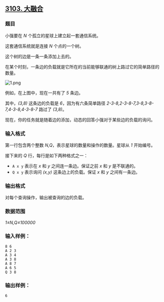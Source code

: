 ## [3103. 大融合](https://www.acwing.com/problem/content/3106/)

### 题目

小强要在 *N* 个孤立的星球上建立起一套通信系统。

这套通信系统就是连接 *N* 个点的一个树。

这个树的边是一条一条添加上去的。

在某个时刻，一条边的负载就是它所在的当前能够联通的树上路过它的简单路径的数量。

 ![1.png](https://cdn.acwing.com/media/article/image/2020/12/29/19_aee700e449-1.png)

例如，在上图中，现在一共有了 *5* 条边。

其中，*(3,8)* 这条边的负载是 *6*，因为有六条简单路径 *2-3-8,2-3-8-7,3-8,3-8-7,4-3-8,4-3-8-7* 路过了 *(3,8)*。

现在，你的任务就是随着边的添加，动态的回答小强对于某些边的负载的询问。

### 输入格式

第一行包含两个整数 *N,Q*，表示星球的数量和操作的数量。星球从 *1* 开始编号。

接下来的 *Q* 行，每行是如下两种格式之一：

- `A x y` 表示在 *x* 和 *y* 之间连一条边。保证之前 *x* 和 *y* 是不联通的。
- `Q x y` 表示询问 *(x,y)* 这条边上的负载。保证 *x* 和 *y* 之间有一条边。

### 输出格式

对每个查询操作，输出被查询的边的负载。

### 数据范围

*1≤N,Q≤100000*

### 输入样例：

```
8 6
A 2 3
A 3 4
A 3 8
A 8 7
A 6 5
Q 3 8
```

### 输出样例：

```
6
```
